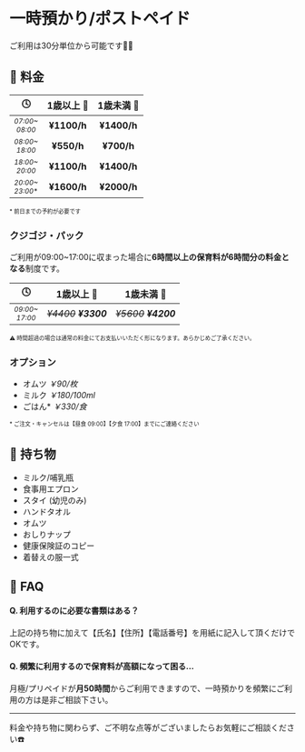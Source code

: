 ﻿# 一時預かり/ポストペイド

<!--
<h3 style='margin-top:48px;'>
一時預かり/ポストペイド
</h3>
-->
<style>
.timezone {
	font-size: 0.75em;
}
.caution {
	font-size: 0.7em;
}
</style>

ご利用は30分単位から可能です🙆‍♀️

## 📝 料金

|🕓|1歳以上 👧|1歳未満 👶|
|:-:|:-:|:-:|
|<div class='timezone'>*07:00~<br>08:00*</div>|**¥1100/h**|**¥1400/h**|
|<div class='timezone'>*08:00~<br>18:00*</div>|**¥550/h**|**¥700/h**|
|<div class='timezone'>*18:00~<br>20:00*</div>|**¥1100/h**|**¥1400/h**|
|<div class='timezone'>*20:00~<br>23:00*\*</div>|**¥1600/h**|**¥2000/h**|
<span class='caution'>
* 前日までの予約が必要です
</span>

### クジゴジ・パック

ご利用が09:00~17:00に収まった場合に**6時間以上の保育料が6時間分の料金となる**制度です。

|🕓|1歳以上 👧|1歳未満 👶|
|:-:|:-:|:-:|
|<div class='timezone'>*09:00~<br>17:00*</div>|~~*¥4400*~~ ***¥3300***|~~*¥5600*~~ ***¥4200***|
<span class='caution'>
⚠️ 時間超過の場合は通常の料金にてお支払いいただく形になります。あらかじめご了承ください。
</span>

### オプション

- オムツ *￥90/枚*
- ミルク *￥180/100ml*
- ごはん\* *￥330/食*

<span class='caution'>
* ご注文・キャンセルは【昼食 09:00】【夕食 17:00】までにご連絡ください
</span>

## 🎒 持ち物

 - ミルク/哺乳瓶
 - 食事用エプロン
 - スタイ (幼児のみ)
 - ハンドタオル
 - オムツ
 - おしりナップ
 - 健康保険証のコピー
 - 着替えの服一式

## 🤔 FAQ

#### Q. 利用するのに必要な書類はある？
上記の持ち物に加えて【氏名】【住所】【電話番号】を用紙に記入して頂くだけでOKです。

#### Q. 頻繁に利用するので保育料が高額になって困る…
月極/プリペイドが**月50時間**からご利用できますので、一時預かりを頻繁にご利用の方は是非ご相談下さい。

***
料金や持ち物に関わらず、ご不明な点等がございましたらお気軽にご相談ください☎️
